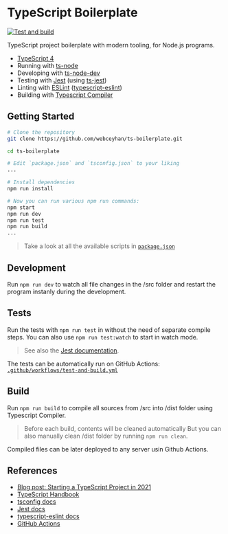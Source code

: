 # TypeScript Boilerplate

[![Test and build](https://github.com/webceyhan/ts-boilerplate/actions/workflows/test-and-build.yml/badge.svg)](https://github.com/webceyhan/ts-boilerplate/actions/workflows/test-and-build.yml)

TypeScript project boilerplate with modern tooling, for Node.js programs.

- [TypeScript 4](https://www.typescriptlang.org)
- Running with [ts-node](https://typestrong.org/ts-node)
- Developing with [ts-node-dev](https://github.com/wclr/ts-node-dev)
- Testing with [Jest](https://jestjs.io/docs/getting-started) (using [ts-jest](https://www.npmjs.com/package/ts-jest))
- Linting with [ESLint](https://eslint.org) ([typescript-eslint](https://github.com/typescript-eslint/typescript-eslint))
- Building with [Typescript Compiler](https://www.typescriptlang.org/docs/handbook/compiler-options.html)

## Getting Started

```bash
# Clone the repository
git clone https://github.com/webceyhan/ts-boilerplate.git

cd ts-boilerplate

# Edit `package.json` and `tsconfig.json` to your liking
...

# Install dependencies
npm run install

# Now you can run various npm run commands:
npm start
npm run dev
npm run test
npm run build
...
```
> Take a look at all the available scripts in [`package.json`](https://github.com/webceyhan/ts-boilerplate/blob/master/package.json)


## Development

Run `npm run dev` to watch all file changes in the /src folder
and restart the program instanly during the development.

## Tests

Run the tests with `npm run test` in without the need of separate compile steps.
You can also use `npm run test:watch` to start in watch mode.

> See also the [Jest documentation](https://jestjs.io/docs/getting-started).

The tests can be automatically run on GitHub Actions: [`.github/workflows/test-and-build.yml`](https://github.com/webceyhan/ts-boilerplate/blob/master/.github/workflows/test-and-build.yml)

## Build

Run `npm run build` to compile all sources from /src into /dist folder using Typescript Compiler.

> Before each build, contents will be cleaned automatically But you can also manually clean /dist folder by running `npm run clean`.

Compiled files can be later deployed to any server usin Github Actions.

## References

- [Blog post: Starting a TypeScript Project in 2021](https://www.metachris.com/2021/03/bootstrapping-a-typescript-node.js-project/)
- [TypeScript Handbook](https://www.typescriptlang.org/docs/handbook/intro.html)
- [tsconfig docs](https://www.typescriptlang.org/tsconfig)
- [Jest docs](https://jestjs.io/docs/getting-started)
- [typescript-eslint docs](https://github.com/typescript-eslint/typescript-eslint/blob/master/docs/getting-started/linting/README.md)
- [GitHub Actions](https://docs.github.com/en/actions)
